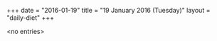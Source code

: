 +++
date = "2016-01-19"
title = "19 January 2016 (Tuesday)"
layout = "daily-diet"
+++


\<no entries\>

